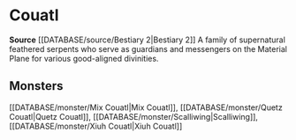 ﻿---
id: '298'
name: Couatl
rarity: Common
source: '[[DATABASE/source/Bestiary 2|Bestiary 2]]'
trait:
- Couatl
type: Trait

---
# Couatl

**Source** [[DATABASE/source/Bestiary 2|Bestiary 2]] 
A family of supernatural feathered serpents who serve as guardians and messengers on the Material Plane for various good-aligned divinities.

## Monsters

[[DATABASE/monster/Mix Couatl|Mix Couatl]], [[DATABASE/monster/Quetz Couatl|Quetz Couatl]], [[DATABASE/monster/Scalliwing|Scalliwing]], [[DATABASE/monster/Xiuh Couatl|Xiuh Couatl]]